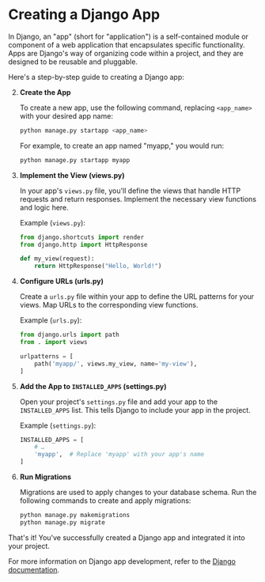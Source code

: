# Creating a Django App

In Django, an "app" (short for "application") is a self-contained module or component of a web application that encapsulates specific functionality. Apps are Django's way of organizing code within a project, and they are designed to be reusable and pluggable.

Here's a step-by-step guide to creating a Django app:


2. **Create the App**

    To create a new app, use the following command, replacing `<app_name>` with your desired app name:

    ```bash
    python manage.py startapp <app_name>
    ```

    For example, to create an app named "myapp," you would run:

    ```bash
    python manage.py startapp myapp
    ```

3. **Implement the View (views.py)**

    In your app's `views.py` file, you'll define the views that handle HTTP requests and return responses. Implement the necessary view functions and logic here.

    Example (`views.py`):

    ```python
    from django.shortcuts import render
    from django.http import HttpResponse

    def my_view(request):
        return HttpResponse("Hello, World!")
    ```

4. **Configure URLs (urls.py)**

    Create a `urls.py` file within your app to define the URL patterns for your views. Map URLs to the corresponding view functions.

    Example (`urls.py`):

    ```python
    from django.urls import path
    from . import views

    urlpatterns = [
        path('myapp/', views.my_view, name='my-view'),
    ]
    ```

5. **Add the App to `INSTALLED_APPS` (settings.py)**

    Open your project's `settings.py` file and add your app to the `INSTALLED_APPS` list. This tells Django to include your app in the project.

    Example (`settings.py`):

    ```python
    INSTALLED_APPS = [
        # …
        'myapp',  # Replace 'myapp' with your app's name
    ]
    ```

6. **Run Migrations**

    Migrations are used to apply changes to your database schema. Run the following commands to create and apply migrations:

    ```bash
    python manage.py makemigrations
    python manage.py migrate
    ```

That's it! You've successfully created a Django app and integrated it into your project.

For more information on Django app development, refer to the [Django documentation](https://docs.djangoproject.com/en/stable/topics/apps/).